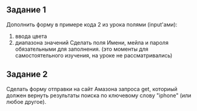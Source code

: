 ## Задание 1

Дополнить форму в примере кода 2 из урока полями (input'ами):
1) ввода цвета
2) диапазона значений
Сделать поля Имени, мейла и пароля обязательными для заполнения.
(это моменты для самостоятельного изучения, на уроке не рассматривались)


## Задание 2

Сделать форму отправки на сайт Амазона запроса get, коториый должен вернуть результаты поиска
по ключевому слову "iphone" (или любое другое).
